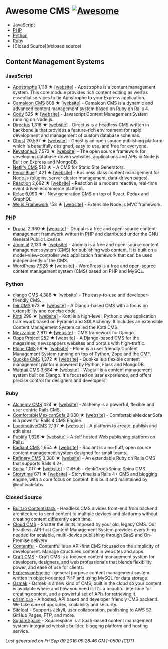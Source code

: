 # Awesome CMS [![Awesome][awesome-image]][awesome-repo]

- [JavaScript](#javascript)
- [PHP](#php)
- [Python](#python)
- [Ruby](#ruby)
- [Closed Source](#closed source)

## Content Management Systems

### JavaScript

- [Apostrophe](https://github.com/punkave/apostrophe) 1,118 ★ [[website](https://github.com/punkave/apostrophe)] - Apostrophe is a content management system. This core module provides rich content editing as well as essential services to tie Apostrophe to your Express application.
- [Camaleon CMS](https://github.com/owen2345/camaleon-cms) 808 ★ [[website](http://camaleon.tuzitio.com/)] - Camaleon CMS is a dynamic and advanced content management system based on Ruby on Rails 4.
- [Cody](https://github.com/jcoppieters/cody) 525 ★ [[website](http://howest.cody-cms.org)] - Javascript Content Management System running on Node.js.
- [Directus](https://github.com/directus/directus) 1,318 ★ [[website](http://getdirectus.com)] - Directus is a headless CMS written in backbone.js that provides a feature-rich environment for rapid development and management of custom database schemas.
- [Ghost](https://github.com/tryghost/Ghost) 20,597 ★ [[website](https://ghost.org)] - Ghost is an open source publishing platform which is beautifully designed, easy to use, and free for everyone.
- [KeystoneJS](https://github.com/keystonejs/keystone) 7,573 ★ [[website](http://keystonejs.com)] - The open source framework for developing database-driven websites, applications and APIs in Node.js. Built on Express and MongoDB.
- [Netlify CMS](https://github.com/netlify/netlify-cms) 513 ★ - A CMS for Static Site Generators.
- [PencilBlue](https://github.com/pencilblue/pencilblue) 1,421 ★ [[website](https://pencilblue.org)] - Business class content management for Node.js (plugins, server cluster management, data-driven pages).
- [Reaction](https://github.com/reactioncommerce/reaction) 2,662 ★ [[website](https://reactioncommerce.com/)] - Reaction is a modern reactive, real-time event driven ecommerce platform.
- [Relax](https://github.com/relax/relax) 6,090 ★ - New generation CMS on top of React, Redux and GraphQL.
- [We.js Framework](https://github.com/wejs/we) 158 ★ [[website](http://wejs.org/)] - Extensible Node.js MVC framework.

### PHP

- [Drupal](https://github.com/drupal/drupal) 2,360 ★ [[website](https://www.drupal.org)] - Drupal is a free and open-source content-management framework written in PHP and distributed under the GNU General Public License.
- [Joomla!](https://github.com/joomla/joomla-cms) 2,133 ★ [[website](https://www.joomla.org)] - Joomla is a free and open-source content management system (CMS) for publishing web content. It is built on a model–view–controller web application framework that can be used independently of the CMS.
- [WordPress](https://github.com/WordPress/WordPress) 7,928 ★ [[website](https://wordpress.org)] - WordPress is a free and open-source content management system (CMS) based on PHP and MySQL.

### Python

- [django CMS](https://github.com/divio/django-cms) 4,386 ★ [[website](http://www.django-cms.org)] - The easy-to-use and developer-friendly CMS.
- [feinCMS](https://github.com/feincms/feincms) 673 ★ [[website](http://www.feincms.org/)] - A Django-based CMS with a focus on extensibility and concise code.
- [Kotti](https://github.com/Kotti/Kotti) 298 ★ [[website](http://kotti.pylonsproject.org)] - Kotti is a high-level, Pythonic web application framework based on Pyramid and SQLAlchemy. It includes an extensible Content Management System called the Kotti CMS.
- [Mezzanine](https://github.com/stephenmcd/mezzanine) 2,811 ★ [[website](http://mezzanine.jupo.org)] - CMS framework for Django.
- [Opps Project](https://github.com/opps/opps) 252 ★ [[website](http://opps.github.io/opps/)] - A Django-based CMS for the magazines, newspappers websites and portals with high-traffic.
- [Plone CMS](https://github.com/plone/Plone) 58 ★ [[website](http://plone.org)] - Plone is a user friendly Content Management System running on top of Python, Zope and the CMF.
- [Quokka CMS](https://github.com/quokkaproject/quokka) 1,372 ★ [[website](http://www.quokkaproject.org)] - Quokka is a flexible content management platform powered by Python, Flask and MongoDB.
- [Wagtail CMS](https://github.com/torchbox/wagtail) 3,684 ★ [[website](http://wagtail.io)] - Wagtail is a content management system built on Django. It&#x27;s focused on user experience, and offers precise control for designers and developers.

### Ruby

- [Alchemy CMS](https://github.com/AlchemyCMS/alchemy_cms) 424 ★ [[website](http://alchemy-cms.com)] - Alchemy is a powerful, flexible and user centric Rails CMS.
- [ComfortableMexicanSofa ](https://github.com/comfy/comfortable-mexican-sofa) 2,030 ★ [[website](https://github.com/comfy/comfortable-mexican-sofa)] - ComfortableMexicanSofa is a powerful Rails 4 CMS Engine.
- [LocomotiveCMS](https://github.com/locomotivecms/engine) 2,137 ★ [[website](http://locomotive.works)] - A platform to create, publish and edit sites.
- [Publify](https://github.com/publify/publify) 1,628 ★ [[website](http://publify.co)] - A self hosted Web publishing platform on Rails.
- [Radiant CMS](https://github.com/radiant/radiant) 1,654 ★ [[website](http://radiantcms.org/)] - Radiant is a no-fluff, open source content management system designed for small teams.
- [Refinery CMS](https://github.com/refinery/refinerycms) 3,380 ★ [[website](http://refinerycms.com)] - An extendable Ruby on Rails CMS that supports Rails 4.2+.
- [Spina](https://github.com/denkGroot/Spina) 1,017 ★ [[website](http://www.spinacms.com)] - GitHub - denkGroot/Spina: Spina CMS.
- [Storytime](https://github.com/CultivateLabs/storytime) 671 ★ [[website](https://github.com/CultivateLabs/storytime)] - Storytime is a Rails 4+ CMS and blogging engine, with a core focus on content. It is built and maintained by @cultivatelabs.


### Closed Source

- [Built.io Contentstack](https://www.built.io/products/contentstack/overview) - Headless CMS divides front-end from backend architecture to send content to multiple devices and platforms without creating content differently each time.
- [Cloud CMS](https://www.cloudcms.com) - Shatter the limits imposed by your old, legacy CMS. Our headless, API-first Content Management System provides everything needed for scalable, multi-device publishing through SaaS and On-Premise delivery
- [Contentful](https://www.contentful.com) - Contentful is an API-first CMS focused on the simplicity of development. Manage structured content in websites and apps.
- [Craft CMS](https://craftcms.com) - Craft CMS is a focused content management system for developers, designers, and web professionals that blends flexibility, power, and ease of use for clients.
- [ExpressionEngine](https://ellislab.com/expressionengine) - general purpose content management system written in object-oriented PHP and using MySQL for data storage.
- [Osmek](http://osmek.com) - Osmek is a new kind of CMS, built in the cloud so your content is available where and how you need it. It&#x27;s a beautiful interface for creating content, and a powerful set of APIs for retrieving it.
- [prismic.io](https://prismic.io) - A hosted, API based and developer friendly CMS backend. We take care of upgrades, scalability and security.
- [Siteleaf](http://www.siteleaf.com) - Supports Jekyll, user collaboration, publishing to AWS S3, GitHub Pages, FTP, and more.
- [SquareSpace](https://www.squarespace.com) - Squarespace is a SaaS-based content management system-integrated website builder, blogging platform and hosting service.


_Last generated on Fri Sep 09 2016 09:28:46 GMT-0500 (CDT)_

[awesome-image]: https://cdn.rawgit.com/sindresorhus/awesome/d7305f38d29fed78fa85652e3a63e154dd8e8829/media/badge.svg
[awesome-repo]: https://github.com/sindresorhus/awesome
